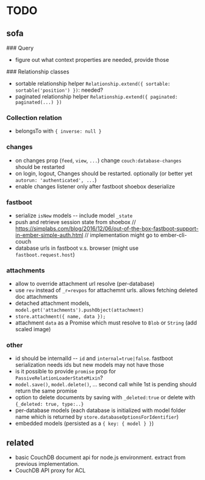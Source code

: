 # TODO

## sofa

### Query

* figure out what context properties are needed, provide those

### Relationship classes

* sortable relationship helper `Relationship.extend({ sortable: sortable('position') })`: needed?
* paginated relationship helper `Relationship.extend({ paginated: paginated(...) })`

### Collection relation

* belongsTo with `{ inverse: null }`

### changes

* on changes prop (`feed`, `view`, `...`) change `couch:database-changes` should be restarted
* on login, logout, Changes should be restarted. optionally (or better yet `autorun: 'authenticated', ...`)
* enable changes listener only after fastboot shoebox deserialize

### fastboot

* serialize `isNew` models -- include model `_state`
* push and retrieve session state from shoebox
  // https://simplabs.com/blog/2016/12/06/out-of-the-box-fastboot-support-in-ember-simple-auth.html
  // implementation might go to ember-cli-couch
* database urls in fastboot v.s. browser (might use `fastboot.request.host`)

### attachments

* allow to override attachment url resolve (per-database)
* use `rev` instead of `_r=revpos` for attachemnt urls. allows fetching deleted doc attachments
* detached attachment models, `model.get('attachments').pushObject(attachment)`
* `store.attachment({ name, data });`
* attachment `data` as a Promise which must resolve to `Blob` or `String` (add scaled image)

### other

* id should be internalId -- `id` and `internal=true|false`. fastboot serialization needs ids but new models may not have those
* is it possible to provide `promise` prop for `PassiveRelationLoaderStateMixin`?
* `model.save()`, `model.delete()`, ... second call while 1st is pending should return the same promise
* option to delete documents by saving with `_deleted:true` or delete with `{_deleted: true, type:..}`
* per-database models (each database is initialized with model folder name which is returned by `store.databaseOptionsForIdentifier`)
* embedded models (persisted as a `{ key: { model } }`)

## related

* basic CouchDB document api for node.js environment. extract from previous implementation.
* CouchDB API proxy for ACL
